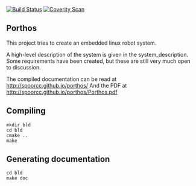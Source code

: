 [![Build Status](https://travis-ci.org/spoorcc/porthos.svg?branch=master)](https://travis-ci.org/spoorcc/porthos)
[![Coverity Scan](https://img.shields.io/coverity/scan/3997.svg)](https://scan.coverity.com/projects/spoorcc-porthos)

Porthos
-----------------

This project tries to create an embedded linux robot system.

A high-level description of the system is given in the system_description.
Some requirements have been created, but these are still very much open to
 discussion.

The compiled documentation can be read at http://spoorcc.github.io/porthos/
And the PDF at http://spoorcc.github.io/porthos/Porthos.pdf

Compiling
---------

    mkdir bld
    cd bld
    cmake ..
    make

Generating documentation
------------------------

    cd bld
    make doc

